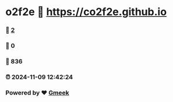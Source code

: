 # o2f2e :link: https://co2f2e.github.io 
### :page_facing_up: [2](https://co2f2e.github.io/tag.html) 
### :speech_balloon: 0 
### :hibiscus: 836 
### :alarm_clock: 2024-11-09 12:42:24 
### Powered by :heart: [Gmeek](https://github.com/Meekdai/Gmeek)
